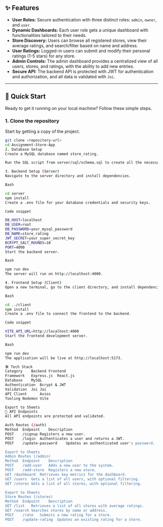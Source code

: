 ## ✨ Features
* **User Roles:** Secure authentication with three distinct roles: `admin`, `owner`, and `user`.
* **Dynamic Dashboards:** Each user role gets a unique dashboard with functionalities tailored to their needs.
* **Store Discovery:** Users can browse all registered stores, view their average ratings, and search/filter based on name and address.
* **User Ratings:** Logged-in users can submit and modify their personal ratings (1-5 stars) for any store.
* **Admin Controls:** The admin dashboard provides a centralized view of all users, stores, and ratings, with the ability to add new entries.
* **Secure API:** The backend API is protected with JWT for authentication and authorization, and all data is validated with `Joi`.

***

## 🚀 Quick Start
Ready to get it running on your local machine? Follow these simple steps.

### **1. Clone the repository**
Start by getting a copy of the project.
```bash
git clone <repository-url>
cd Assignment-Store-App
2. Database Setup
Create a MySQL database named store_rating.

Run the SQL script from server/sql/schema.sql to create all the necessary tables.

3. Backend Setup (Server)
Navigate to the server directory and install dependencies.

Bash

cd server
npm install
Create a .env file for your database credentials and security keys.

Code snippet

DB_HOST=localhost
DB_USER=root
DB_PASSWORD=your_mysql_password
DB_NAME=store_rating
JWT_SECRET=your_super_secret_key
BCRYPT_SALT_ROUNDS=10
PORT=4000
Start the backend server.

Bash

npm run dev
The server will run on http://localhost:4000.

4. Frontend Setup (Client)
Open a new terminal, go to the client directory, and install dependencies.

Bash

cd ../client
npm install
Create a .env file to connect the frontend to the backend.

Code snippet

VITE_API_URL=http://localhost:4000
Start the frontend development server.

Bash

npm run dev
The application will be live at http://localhost:5173.

🛠️ Tech Stack
Category	Backend	Frontend
Framework	Express.js	React.js
Database	MySQL	
Authentication	Bcrypt & JWT	
Validation	Joi	Joi
API Client		Axios
Tooling	Nodemon	Vite

Export to Sheets
👮 API Endpoints
All API endpoints are protected and validated.

Auth Routes (/auth)
Method	Endpoint	Description
POST	/signup	Registers a new user.
POST	/login	Authenticates a user and returns a JWT.
POST	/update-password	Updates an authenticated user's password.

Export to Sheets
Admin Routes (/admin)
Method	Endpoint	Description
POST	/add-user	Adds a new user to the system.
POST	/add-store	Registers a new store.
GET	/dashboard	Retrieves key metrics for the dashboard.
GET	/users	Gets a list of all users, with optional filtering.
GET	/stores	Gets a list of all stores, with optional filtering.

Export to Sheets
Store Routes (/stores)
Method	Endpoint	Description
GET	/list	Retrieves a list of all stores with average ratings.
GET	/search	Searches stores by name or address.
POST	/rate	Submits a new rating for a store.
POST	/update-rating	Updates an existing rating for a store.


